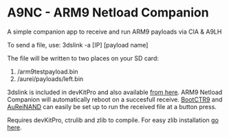 # A9NC - ARM9 Netload Companion
A simple companion app to receive and run ARM9 payloads via CIA & A9LH

To send a file, use:
3dslink -a [IP] [payload name]

The file will be written to two places on your SD card:
1. /arm9testpayload.bin
2. /aurei/payloads/left.bin

3dslink is included in devKitPro and also available [from here](http://davejmurphy.com/3dslink/). ARM9 Netload Companion will automatically reboot on a succesfull receive. [BootCTR9](https://github.com/hartmannaf/BootCtr9/releases) and [AuReiNAND](https://github.com/AuroraWright/AuReiNand) can easily be set up to run the received file at a button press.

Requires devKitPro, ctrulib and zlib to compile. For easy zlib installation [go here](https://github.com/devkitPro/3ds_portlibs).
